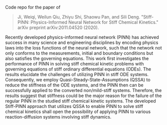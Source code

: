 Code repo for the paper of 

> Ji, Weiqi, Weilun Qiu, Zhiyu Shi, Shaowu Pan, and Sili Deng. "Stiff-PINN: Physics-Informed Neural Network for Stiff Chemical Kinetics." arXiv preprint arXiv:2011.04520 (2020).

Recently developed physics-informed neural network (PINN) has achieved success in many science and engineering disciplines by encoding physics laws into the loss functions of the neural network, such that the network not only conforms to the measurements, initial and boundary conditions but also satisfies the governing equations. This work first investigates the performance of PINN in solving stiff chemical kinetic problems with governing equations of stiff ordinary differential equations (ODEs). The results elucidate the challenges of utilizing PINN in stiff ODE systems. Consequently, we employ Quasi-Steady-State-Assumptions (QSSA) to reduce the stiffness of the ODE systems, and the PINN then can be successfully applied to the converted non/mild-stiff systems. Therefore, the results suggest that stiffness could be the major reason for the failure of the regular PINN in the studied stiff chemical kinetic systems. The developed Stiff-PINN approach that utilizes QSSA to enable PINN to solve stiff chemical kinetics shall open the possibility of applying PINN to various reaction-diffusion systems involving stiff dynamics.
